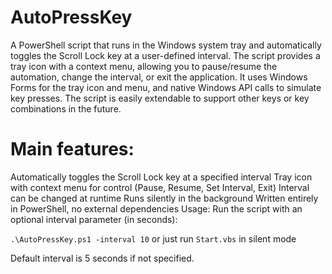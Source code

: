 # AutoPressKey

A PowerShell script that runs in the Windows system tray and automatically toggles the Scroll Lock key at a user-defined interval.
The script provides a tray icon with a context menu, allowing you to pause/resume the automation, change the interval, or exit the application.
It uses Windows Forms for the tray icon and menu, and native Windows API calls to simulate key presses.
The script is easily extendable to support other keys or key combinations in the future.

# Main features:

Automatically toggles the Scroll Lock key at a specified interval
Tray icon with context menu for control (Pause, Resume, Set Interval, Exit)
Interval can be changed at runtime
Runs silently in the background
Written entirely in PowerShell, no external dependencies
Usage:
Run the script with an optional interval parameter (in seconds):

<code>.\AutoPressKey.ps1 -interval 10</code>
or just run <code>Start.vbs</code> in silent mode

Default interval is 5 seconds if not specified.
